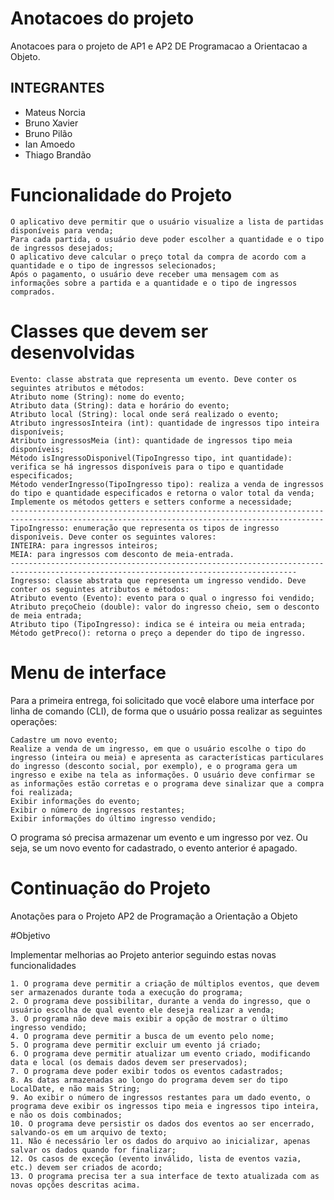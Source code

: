 # Anotacoes do projeto
    
Anotacoes para o projeto de AP1 e AP2 DE Programacao a Orientacao a Objeto.
## INTEGRANTES 
- Mateus Norcia 
- Bruno Xavier
- Bruno Pilão
- Ian Amoedo
- Thiago Brandão

# Funcionalidade do Projeto

    O aplicativo deve permitir que o usuário visualize a lista de partidas disponíveis para venda;
    Para cada partida, o usuário deve poder escolher a quantidade e o tipo de ingressos desejados;
    O aplicativo deve calcular o preço total da compra de acordo com a quantidade e o tipo de ingressos selecionados;
    Após o pagamento, o usuário deve receber uma mensagem com as informações sobre a partida e a quantidade e o tipo de ingressos comprados.

# Classes que devem ser desenvolvidas 

    Evento: classe abstrata que representa um evento. Deve conter os seguintes atributos e métodos:
    Atributo nome (String): nome do evento;
    Atributo data (String): data e horário do evento;
    Atributo local (String): local onde será realizado o evento;
    Atributo ingressosInteira (int): quantidade de ingressos tipo inteira disponíveis;
    Atributo ingressosMeia (int): quantidade de ingressos tipo meia disponíveis;
    Método isIngressoDisponivel(TipoIngresso tipo, int quantidade): verifica se há ingressos disponíveis para o tipo e quantidade especificados;
    Método venderIngresso(TipoIngresso tipo): realiza a venda de ingressos do tipo e quantidade especificados e retorna o valor total da venda;
    Implemente os métodos getters e setters conforme a necessidade;
    --------------------------------------------------------------------------------------------------------------------------------------------
    TipoIngresso: enumeração que representa os tipos de ingresso disponíveis. Deve conter os seguintes valores:
    INTEIRA: para ingressos inteiros;
    MEIA: para ingressos com desconto de meia-entrada.
    --------------------------------------------------------------------------------------------------------------------------------------
    Ingresso: classe abstrata que representa um ingresso vendido. Deve conter os seguintes atributos e métodos:
    Atributo evento (Evento): evento para o qual o ingresso foi vendido;
    Atributo preçoCheio (double): valor do ingresso cheio, sem o desconto de meia entrada;
    Atributo tipo (TipoIngresso): indica se é inteira ou meia entrada;
    Método getPreco(): retorna o preço a depender do tipo de ingresso.


# Menu de interface
Para a primeira entrega, foi solicitado que você elabore uma interface por linha de comando (CLI), de forma que o usuário possa realizar as seguintes operações:

    Cadastre um novo evento;
    Realize a venda de um ingresso, em que o usuário escolhe o tipo do ingresso (inteira ou meia) e apresenta as características particulares do ingresso (desconto social, por exemplo), e o programa gera um ingresso e exibe na tela as informações. O usuário deve confirmar se as informações estão corretas e o programa deve sinalizar que a compra foi realizada;
    Exibir informações do evento;
    Exibir o número de ingressos restantes;  
    Exibir informações do último ingresso vendido;

  O programa só precisa armazenar um evento e um ingresso por vez. Ou seja, se um novo evento for cadastrado, o evento anterior é apagado.


  # Continuação do Projeto

  Anotações para o Projeto AP2 de Programação a Orientação a Objeto

  #Objetivo

Implementar melhorias ao Projeto anterior seguindo estas novas funcionalidades

    1. O programa deve permitir a criação de múltiplos eventos, que devem ser armazenados durante toda a execução do programa;
    2. O programa deve possibilitar, durante a venda do ingresso, que o usuário escolha de qual evento ele deseja realizar a venda;
    3. O programa não deve mais exibir a opção de mostrar o último ingresso vendido;
    4. O programa deve permitir a busca de um evento pelo nome;
    5. O programa deve permitir excluir um evento já criado;
    6. O programa deve permitir atualizar um evento criado, modificando data e local (os demais dados devem ser preservados);
    7. O programa deve poder exibir todos os eventos cadastrados;
    8. As datas armazenadas ao longo do programa devem ser do tipo LocalDate, e não mais String;
    9. Ao exibir o número de ingressos restantes para um dado evento, o programa deve exibir os ingressos tipo meia e ingressos tipo inteira, e não os dois combinados;
    10. O programa deve persistir os dados dos eventos ao ser encerrado, salvando-os em um arquivo de texto;
    11. Não é necessário ler os dados do arquivo ao inicializar, apenas salvar os dados quando for finalizar;
    12. Os casos de exceção (evento inválido, lista de eventos vazia, etc.) devem ser criados de acordo;
    13. O programa precisa ter a sua interface de texto atualizada com as novas opções descritas acima.


  
